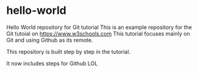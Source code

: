 # hello-world
Hello World repository for Git tutorial
This is an example repository for the Git tutoial on https://www.w3schools.com
This tutorial focuses mainly on Git and using Github as its remote.

This repository is built step by step in the tutorial.

It now includes steps for Github
LOL